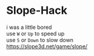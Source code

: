# Slope-Hack
i was a little bored <br>
use `W` or `Up` to speed up <br>
use `S` or `Down` to slow down <br>
https://slope3d.net/game/slope/
